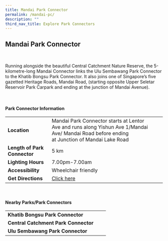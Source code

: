 ```yaml
---
title: Mandai Park Connector
permalink: /mandai-pc/
description: ""
third_nav_title: Explore Park Connectors
---
```

## Mandai Park Connector

<br>

Running alongside the beautiful Central Catchment Nature Reserve, the 5-kilometre-long Mandai Connector links the Ulu Sembawang Park Connector to the Khatib Bongsu Park Connector. It also joins one of Singapore’s five gazetted Heritage Roads, Mandai Road, (starting opposite Upper Seletar Reservoir Park Carpark and ending at the junction of Mandai Avenue).

<br>

#### Park Connector Information

|  |  |  |
| -------- | -------- | -------- |
| **Location** | Mandai&nbsp;Park Connector starts at&nbsp;Lentor Ave&nbsp;and runs along Yishun Ave 1/Mandai Ave/ Mandai Road before ending at&nbsp;Junction of Mandai Lake Road |  |
| **Length of Park Connector** | 5 km|  |
| **Lighting Hours** | 7.00pm-7.00am | |
| **Accessibility** | Wheelchair friendly | |
| **Get Directions** | [Click here](https://www.onemap.gov.sg/v2/?lat=1.41475767268468&amp;lng=103.807909236003) | |

<br>

#### Nearby Parks/Park Connectors

|   |  |  |
| -------- | -------- | -------- |
| **Khatib Bongsu Park Connector** |  |  |
| **Central Catchment Park Connector** |  |  |
| **Ulu Sembawang Park Connector** |  |  |